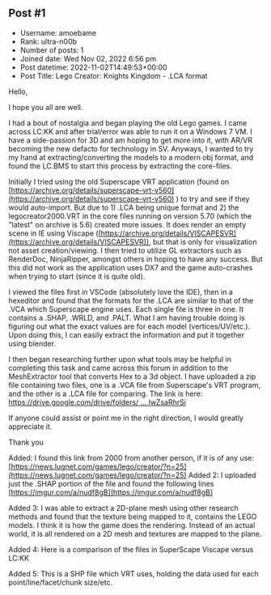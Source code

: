 ## Post #1
- Username: amoebame
- Rank: ultra-n00b
- Number of posts: 1
- Joined date: Wed Nov 02, 2022 6:56 pm
- Post datetime: 2022-11-02T14:49:53+00:00
- Post Title: Lego Creator: Knights Kingdom - .LCA format

Hello,

I hope you all are well.

I had a bout of nostalgia and began playing the old Lego games. I came across LC:KK and after trial/error was able to run it on a Windows 7 VM. I have a side-passion for 3D and am hoping to get more into it, with AR/VR becoming the new defacto for technology in SV. Anyways, I wanted to try my hand at extracting/converting the models to a modern obj format, and found the LC.BMS to start this process by extracting the core-files. 

Initially I tried using the old Superscape VRT application (found on [https://archive.org/details/superscape-vrt-v560](https://archive.org/details/superscape-vrt-v560) ) to try and see if they would auto-import. But due to 1) .LCA being unique format and 2) the legocreator2000.VRT in the core files running on version 5.70 (which the "latest" on archive is 5.6) created more issues. It does render an empty scene in IE using Viscape ([https://archive.org/details/VISCAPESVR](https://archive.org/details/VISCAPESVR)), but that is only for visualization not asset creation/viewing. I then tried to utilize GL extractors such as RenderDoc, NinjaRipper, amongst others in hoping to have any success. But this did not work as the application uses DX7 and the game auto-crashes when trying to start (since it is quite old).

I viewed the files first in VSCode (absolutely love the IDE), then in a hexeditor and found that the formats for the .LCA are similar to that of the .VCA which Superscape engine uses. Each single file is three in one. It contains a .SHAP, .WRLD, and .PALT. What I am having trouble doing is figuring out what the exact values are for each model (vertices/UV/etc.). Upon doing this, I can easily extract the information and put it together using blender.

I then began researching further upon what tools may be helpful in completing this task and came across this forum in addition to the MeshExtractor tool that converts Hex to a 3d object. I have uploaded a zip file containing two files, one is a .VCA file from Superscape's VRT program, and the other is a .LCA file for comparing. The link is here: [https://drive.google.com/drive/folders/ ... IwZsaRhrSi](https://drive.google.com/drive/folders/1mDvrKtDWQ6EkbRxiwvJl4kIwZsaRhrSi)

If anyone could assist or point me in the right direction, I would greatly appreciate it.

Thank you

Added: I found this link from 2000 from another person, if it is of any use: [https://news.lugnet.com/games/lego/creator/?n=25](https://news.lugnet.com/games/lego/creator/?n=25)
Added 2: I uploaded just the .SHAP portion of the file and found the following lines [https://imgur.com/a/nudf8gB](https://imgur.com/a/nudf8gB)




Added 3: I was able to extract a 2D-plane mesh using other research methods and found that the texture being mapped to it, contains the LEGO models. I think it is how the game does the rendering. Instead of an actual world, it is all rendered on a 2D mesh and textures are mapped to the plane.





Added 4: Here is a comparison of the files in SuperScape Viscape versus LC:KK


Added 5: This is a SHP file which VRT uses, holding the data used for each point/line/facet/chunk size/etc.
